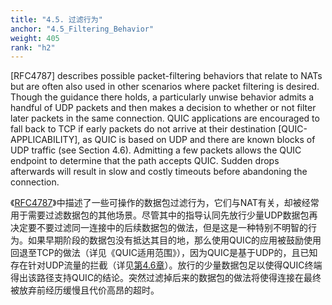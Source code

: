 ```yaml
---
title: "4.5. 过滤行为"
anchor: "4.5_Filtering_Behavior"
weight: 405
rank: "h2"
---
```


[RFC4787] describes possible packet-filtering behaviors that relate to NATs but are often also used in other scenarios where packet filtering is desired. Though the guidance there holds, a particularly unwise behavior admits a handful of UDP packets and then makes a decision to whether or not filter later packets in the same connection. QUIC applications are encouraged to fall back to TCP if early packets do not arrive at their destination [QUIC-APPLICABILITY], as QUIC is based on UDP and there are known blocks of UDP traffic (see Section 4.6). Admitting a few packets allows the QUIC endpoint to determine that the path accepts QUIC. Sudden drops afterwards will result in slow and costly timeouts before abandoning the connection.

《[RFC4787]()》中描述了一些可操作的数据包过滤行为，它们与NAT有关，却被经常用于需要过滤数据包的其他场景。尽管其中的指导认同先放行少量UDP数据包再决定要不要过滤同一连接中的后续数据包的做法，但是这是一种特别不明智的行为。如果早期阶段的数据包没有抵达其目的地，那么使用QUIC的应用被鼓励使用回退至TCP的做法（详见《QUIC适用范围》），因为QUIC是基于UDP的，且已知存在针对UDP流量的拦截（详见[第4.6章]()）。放行的少量数据包足以使得QUIC终端得出该路径支持QUIC的结论。突然过滤掉后来的数据包的做法将使得连接在最终被放弃前经历缓慢且代价高昂的超时。

